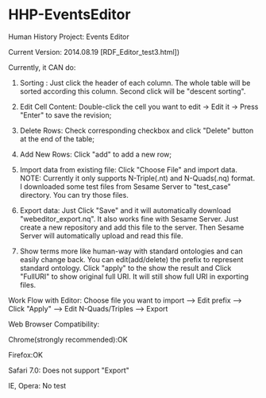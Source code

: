 HHP-EventsEditor
================

Human History Project: Events Editor

Current Version: 2014.08.19 [RDF_Editor_test3.html])

Currently, it CAN do:

1. Sorting : Just click the header of each column. The whole table will be sorted according this column. Second click will be "descent sorting".

2. Edit Cell Content:  Double-click the cell you want to edit -> Edit it -> Press "Enter" to save the revision;

3. Delete Rows: Check corresponding checkbox and click "Delete" button at the end of the table;

4. Add New Rows: Click "add" to add a new row;

5. Import data from existing file: Click "Choose File" and import data. NOTE: Currently it only supports N-Triple(.nt) and N-Quads(.nq) format. I downloaded some test files from Sesame Server to "test_case" directory. You can try those files. 

6. Export data: Just Click "Save" and it will automatically download "webeditor_export.nq". It also works fine with Sesame Server. Just create a new repository and add this file to the server. Then Sesame Server will automatically upload and read this file.

7. Show terms more like human-way with standard ontologies and can easily change back. You can edit(add/delete) the prefix to represent standard ontology. Click "apply" to the show the result and Click "FullURI" to show original full URI. It will still show full URI in exporting files.

Work Flow with Editor:
Choose file you want to import --> Edit prefix --> Click "Apply" --> Edit N-Quads/Triples --> Export


Web Browser Compatibility:

Chrome(strongly recommended):OK

Firefox:OK

Safari 7.0: Does not support "Export"

IE, Opera: No test


